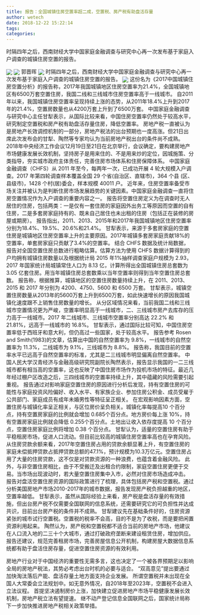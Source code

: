 ```yaml
---
title: 报告：全国城镇住房空置率超二成，空置税、房产税有助盘活存量
author: wetech
date: 2018-12-22 15:22:14
tags: 
categories: 
---
```

时隔四年之后，西南财经大学中国家庭金融调查与研究中心再一次发布基于家庭入户调查的城镇住房空置的报告。
<!-- more -->
<img align="center" border="0" src="https://imgcdn.yicai.com/uppics/images/2018/12/7bd8706e09b31cd58eba2e7c1b3194f3.jpg" />
<img align="center" border="0" src="https://imgcdn.yicai.com/uppics/images/2018/12/32fa60944b561885431bffc9f024aadb.jpg" />
郭晋晖
<img align="center" border="0" src="https://imgcdn.yicai.com/uppics/images/2018/12/7301a381d2a1b1fe6462c44293151c0f.jpg" />
时隔四年之后，西南财经大学中国家庭金融调查与研究中心再一次发布基于家庭入户调查的城镇住房空置的报告。
<img align="center" border="0" src="https://imgcdn.yicai.com/uppics/images/2018/12/f30caf9c56ff93de553f456c2bd6e408.jpg" />
这份名为《2017中国城镇住房空置分析》的报告称，2017年我国城镇地区住房空置率为21.4%，全国城镇地区有6500万套空置住房，我国二线和三线城市住房空置率高于一线城市。
自2011年以来，我国城镇住房空置率呈现持续上涨的态势，从2011年18.4%上升到2017年的21.4%，空置房数量也从4200万套上升到了6500万套。
中国家庭金融调查与研究中心主任甘犁表示，从国际比较来看，中国住房空置率仍然处于较高水平，研究制定空置税和房产税有助盘活存量住房，降低空置率。
房地产税一直被认为是房地产长效调控机制的一部分，房地产税法的出台预期也一度高涨。但21日出席此次发布会的甘犁、陶然等专家均认为当前房地产税出台的条件尚不成熟。
2018年中央经济工作会议12月19日至21日在北京举行，会议确定，要构建房地产市场健康发展长效机制，坚持房子是用来住的、不是用来炒的定位，因城施策、分类指导，夯实城市政府主体责任，完善住房市场体系和住房保障体系。
中国家庭金融调查（CHFS）从 2011 年至今，每两年一次，已成功开展 4 轮大规模入户调查。2017 年第四轮调查样本覆盖全国 29 个省(自治区、直辖市)，364 个县 (区、县级市)，1428 个村(居)委会，样本规模 40011 户。
近年来，住房空置率备受市场关注并被认为是判断住房市场发展趋势的关键因素。中国家庭金融调查一直将住房空置情况作为入户调查的重要内容之一。
报告将空置住房定义为在调查时无人居住的住房，包括两类：一是仅有一套住房的家庭因外出务工等原因而空置的自有住房，二是多套房家庭持有的、既未自己居住也未出租的住房（包括正在装修的房屋或期房）。
报告指出，2011、2013、2015年和2017年我国城镇地区住房空置率分别为18.4%、19.5%、20.6%和21.4%。
甘犁表示，来源于多套房家庭的空置住房是城镇地区住房空置率上升的主要原因。2017年城镇多套房家庭贡献18%的空置率，单套房家庭只贡献了3.4%的空置率。
结合 CHFS 数据及统计局数据，报告对全国空置住房总数进行粗略估算。估算方法为使用 CHFS 数据计算得到的户均拥有城镇住房数量以及根据统计局 2015 年1%抽样调查家庭户规模为 2.93，2017 年国家统计局城镇常住人口为 8.13 亿，计算所得出全国城镇住房总套数为 3.05 亿套住房。用当年城镇住房总套数乘以当年空置率则得到当年空置住房总套数。
报告称，根据推算，城镇地区的空置住房数量持续上升，在 2011、2013、2015 和 2017 年分别为 4200、4750、5600 和 6500 万套。
甘犁表示，城镇空置住房数量从2013年的5600万套上升到6500万套，如此快速增长的原因我国城镇化速度跟不上销售住房数量的增长。
从分区域情况来看，当前我国二线和三线城市空置情况更为严峻，空置率明显高于一线城市，二、三线城市房产去库存的压力高于一线城市。2017 年二线城市、三线城市空置率分别高达 22.2% 和 21.81%，远高于一线城市的 16.8%。
甘犁表示，通过国际比较可知，中国住房空置率低于西班牙和意大利，但仍高过一些国家，处于较高水平。
报告参考 Rosen and Smith(1983)的文章，估算出中国的自然空置率为 9.8%，一线城市的自然空置率为 11.3%，二线城市为 9.1%，三线城市为 8.8%。
报告称，我国目前的空置率水平已远高于自然空置率的标准，尤其是二三线城市明显偏离自然空置率。
中国人民大学汉青经济与金融高级研究院副院长陶然表示，报告显示我国的一二三线城市都有相当高的空置率，这也反映了中国住房市场作为投机市场的特征。最近几年经过棚户区改造之后，三四线城市的空置率持续上升，其中蕴藏的风险需要引起重视。
报告通过对影响家庭空置住房的原因进行分析后发现，持有空置住房的可能性与家庭投资风险偏好、收入水平、有家族企业、参加住房公积金、成员受雇于 公共部门、家庭成员有成年未婚男性等特征呈正相关。
在宏观影响因素方面，空置住房与城镇化率呈正相关，与区位房价呈负相关。城镇化率每提高10 个百分点，持有空置房家庭的比例就会增加 0.685个百分点。地方房价每上涨 10%，持有空置房家庭比例就会降低 0.255个百分点。土地出让收入依存度提高 10 个百分点，空置住房家庭比例将增加 0.38 个百分点。
甘犁认为，适量的空置住房有助于平稳租房市场，促进人口流动。但目前比较高的城镇住房空置率高也在孕育风险。
从住房贷款余额来看，2017年空置住房占用的贷款余额显著上升，有空置住房的家庭未偿抵押贷款占抵押贷款总额的47.1%，预计规模为10.3万亿元。空置住房占用了大量的住房贷款，这不仅是对贷款资源的一种浪费，也蕴含着金融风险。
此外，与非空置住房相比，由于不受搬迁及出租合约限制，家庭空置住房更便于交易。当市场出现波动时，若大量空置住房集中入市，必然对住房市场造成冲击。
报告对盘活空置住房资源的国际政策进行了梳理，具体包括房产税和空置税。通过分析美国房地产市场2010-2017年的城市数据，报告发现房产税负担越重的地区，空置率越低。
甘犁表示，虽然从国际经验上来看，房产税是盘活存量的有效措施，但出台房产税不仅需要全国联网的信息系统，还需要研究它的可负担性并达成共识，目前出台房产税的条件并不成熟。
甘犁建议先在基础条件好的，住房资源紧张的城市试行空置税。空置税的税率不会高，目的不是为了收税，而是要把闲置资源利用起来。
陶然认为，房产税和空置税都不适合当前的房地产市场，他建议在人口流入地的二三十个大城市，通过打破政府垄断来建设租赁住房，增加供应。
报告还建议，规范完善租房市场，完善房屋信息公开机制，构建房屋大数据信息系统都有助于盘活住房存量，促进空置住房资源的有效利用。
 
 
房地产行业对于中国经济的重要性无需多言，这也决定了一个被各界预期足以影响全局的房地产税法，其势必考虑出台时机的必要与适合。
“双高意见”提出要通过加快淘汰落后产能、盘活存量土地方面支持企业发展。
所谓空置税并未出现在全国人大常委会立法规划中。如无意外情况，自2018年至2023年，空置税不会进入立法议程。
首提坚决遏制房价上涨，加快建立促进房地产市场平稳健康发展长效机制，房地产税立法有望提速。
继不动产登记信息全国联网之后，国家统计局称下一步加快推进房地产税相关政策举措。
